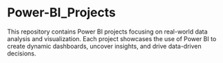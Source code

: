 # Power-BI_Projects
This repository contains Power BI projects focusing on real-world data analysis and visualization. Each project showcases the use of Power BI to create dynamic dashboards, uncover insights, and drive data-driven decisions.
